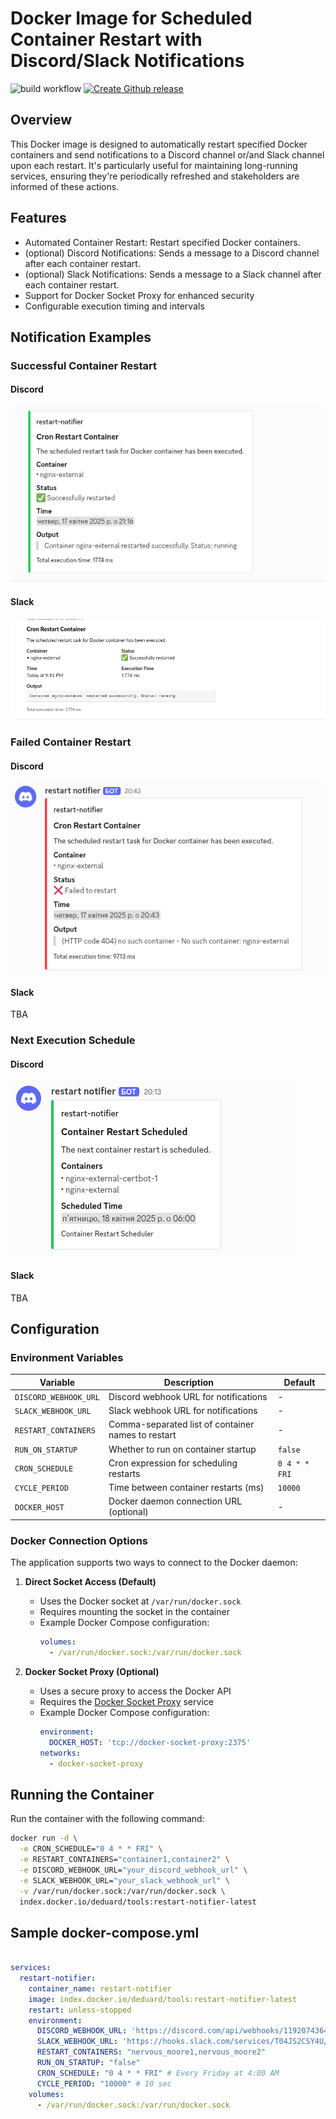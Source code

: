 # Docker Image for Scheduled Container Restart with Discord/Slack Notifications
![build workflow](https://github.com/activecs/docker-cron-restart-notifier/actions/workflows/merge-or-push-to-main.yml/badge.svg)
[![Create Github release](https://github.com/activecs/docker-cron-restart-notifier/actions/workflows/release.yml/badge.svg)](https://github.com/activecs/docker-cron-restart-notifier/actions/workflows/release.yml)
## Overview
This Docker image is designed to automatically restart specified Docker containers and send notifications to a Discord channel or/and Slack channel upon each restart. It's particularly useful for maintaining long-running services, ensuring they're periodically refreshed and stakeholders are informed of these actions.

## Features
- Automated Container Restart: Restart specified Docker containers.
- (optional) Discord Notifications: Sends a message to a Discord channel after each container restart.
- (optional) Slack Notifications: Sends a message to a Slack channel after each container restart.
- Support for Docker Socket Proxy for enhanced security
- Configurable execution timing and intervals

## Notification Examples
### Successful Container Restart
#### Discord
![Discord Success Notification](https://raw.githubusercontent.com/activecs/docker-cron-restart-notifier/main/docs/discord-success.png)
#### Slack
![Slack Success Notification](https://raw.githubusercontent.com/activecs/docker-cron-restart-notifier/main/docs/slack-success.png)

### Failed Container Restart
#### Discord
![Discord Error Notification](https://raw.githubusercontent.com/activecs/docker-cron-restart-notifier/main/docs/discord-error.png)
#### Slack
TBA
### Next Execution Schedule
#### Discord
![Discord Schedule Notification](https://raw.githubusercontent.com/activecs/docker-cron-restart-notifier/main/docs/discord-scheduled.png)
#### Slack
TBA

## Configuration

### Environment Variables

| Variable | Description | Default |
|----------|-------------|---------|
| `DISCORD_WEBHOOK_URL` | Discord webhook URL for notifications | - |
| `SLACK_WEBHOOK_URL` | Slack webhook URL for notifications | - |
| `RESTART_CONTAINERS` | Comma-separated list of container names to restart | - |
| `RUN_ON_STARTUP` | Whether to run on container startup | `false` |
| `CRON_SCHEDULE` | Cron expression for scheduling restarts | `0 4 * * FRI` |
| `CYCLE_PERIOD` | Time between container restarts (ms) | `10000` |
| `DOCKER_HOST` | Docker daemon connection URL (optional) | - |

### Docker Connection Options

The application supports two ways to connect to the Docker daemon:

1. **Direct Socket Access (Default)**
   - Uses the Docker socket at `/var/run/docker.sock`
   - Requires mounting the socket in the container
   - Example Docker Compose configuration:
     ```yaml
     volumes:
       - /var/run/docker.sock:/var/run/docker.sock
     ```

2. **Docker Socket Proxy (Optional)**
   - Uses a secure proxy to access the Docker API
   - Requires the [Docker Socket Proxy](https://github.com/Tecnativa/docker-socket-proxy) service
   - Example Docker Compose configuration:
     ```yaml
     environment:
       DOCKER_HOST: 'tcp://docker-socket-proxy:2375'
     networks:
       - docker-socket-proxy
     ```

## Running the Container
Run the container with the following command:
```bash
docker run -d \
  -e CRON_SCHEDULE="0 4 * * FRI" \
  -e RESTART_CONTAINERS="container1,container2" \
  -e DISCORD_WEBHOOK_URL="your_discord_webhook_url" \
  -e SLACK_WEBHOOK_URL="your_slack_webhook_url" \
  -v /var/run/docker.sock:/var/run/docker.sock \
  index.docker.io/deduard/tools:restart-notifier-latest
```

## Sample docker-compose.yml
```yaml

services:
  restart-notifier:
    container_name: restart-notifier
    image: index.docker.io/deduard/tools:restart-notifier-latest
    restart: unless-stopped
    environment:
      DISCORD_WEBHOOK_URL: 'https://discord.com/api/webhooks/119207436456853270/mRC3HfPoT5_MFsvn3sHUuG1Qeeg3WTUAo_bf0LR8'
      SLACK_WEBHOOK_URL: 'https://hooks.slack.com/services/T04JS2CSY4U/B06HRRFSRGW/1UL9bv1i1JnaYsUBo'
      RESTART_CONTAINERS: "nervous_moore1,nervous_moore2"
      RUN_ON_STARTUP: "false"
      CRON_SCHEDULE: "0 4 * * FRI" # Every Friday at 4:00 AM
      CYCLE_PERIOD: "10000" # 10 sec
    volumes:
      - /var/run/docker.sock:/var/run/docker.sock
```
